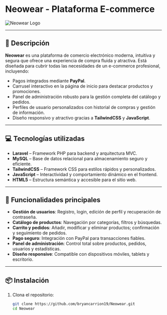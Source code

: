 # Neowear - Plataforma E-commerce

![Neowear Logo](ruta/a/tu/logo.png) <!-- opcional, si tienes logo -->

---

## 🚀 Descripción

**Neowear** es una plataforma de comercio electrónico moderna, intuitiva y segura que ofrece una experiencia de compra fluida y atractiva. Está diseñada para cubrir todas las necesidades de un e-commerce profesional, incluyendo:

-   Pagos integrados mediante **PayPal**.
-   Carrusel interactivo en la página de inicio para destacar productos y promociones.
-   Panel de administración robusto para la gestión completa del catálogo y pedidos.
-   Perfiles de usuario personalizados con historial de compras y gestión de información.
-   Diseño responsivo y atractivo gracias a **TailwindCSS** y **JavaScript**.

---

## 💻 Tecnologías utilizadas

-   **Laravel** – Framework PHP para backend y arquitectura MVC.
-   **MySQL** – Base de datos relacional para almacenamiento seguro y eficiente.
-   **TailwindCSS** – Framework CSS para estilos rápidos y personalizados.
-   **JavaScript** – Interactividad y comportamiento dinámico en el frontend.
-   **HTML5** – Estructura semántica y accesible para el sitio web.

---

## 🎯 Funcionalidades principales

-   **Gestión de usuarios**: Registro, login, edición de perfil y recuperación de contraseña.
-   **Catálogo de productos**: Navegación por categorías, filtros y búsquedas.
-   **Carrito y pedidos**: Añadir, modificar y eliminar productos; confirmación y seguimiento de pedidos.
-   **Pago seguro**: Integración con PayPal para transacciones fiables.
-   **Panel de administración**: Control total sobre productos, pedidos, usuarios y estadísticas.
-   **Diseño responsive**: Compatible con dispositivos móviles, tablets y escritorio.

---

## 📦 Instalación

1. Clona el repositorio:
    ```bash
    git clone https://github.com/bryancarrion19/Neowear.git
    cd Neowear
    ```
